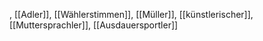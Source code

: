 , [[Adler]], [[Wählerstimmen]], [[Müller]], [[künstlerischer]], [[Muttersprachler]], [[Ausdauersportler]]